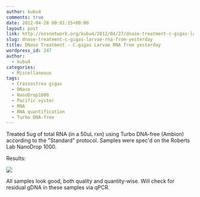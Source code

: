 ```yaml
---
author: kubu4
comments: true
date: 2012-04-28 00:01:15+00:00
layout: post
link: http://onsnetwork.org/kubu4/2012/04/27/dnase-treatment-c-gigas-larvae-rna-from-yesterday/
slug: dnase-treatment-c-gigas-larvae-rna-from-yesterday
title: DNase Treatment - C.gigas Larvae RNA from yesterday
wordpress_id: 247
author:
  - kubu4
categories:
  - Miscellaneous
tags:
  - Crassostrea gigas
  - DNase
  - NanoDrop1000
  - Pacific oyster
  - RNA
  - RNA quantification
  - Turbo DNA-free
---
```


Treated 5ug of total RNA (in a 50uL rxn) using Turbo DNA-free (Ambion) according to the "Standard" protocol. Samples were spec'd on the Roberts Lab NanoDrop 1000.

Results:

![](http://eagle.fish.washington.edu/Arabidopsis/RNA%20Spec%20Readings/20120427%20DNAsed%20RNA%20ODs-01.JPG)

All samples look good, both quality and quantity-wise. Will check for residual gDNA in these samples via qPCR.
